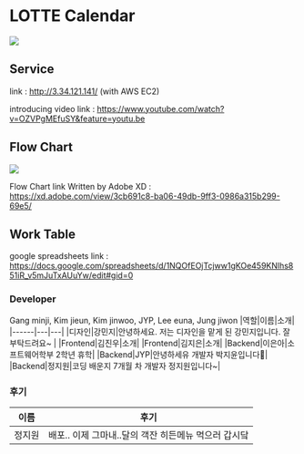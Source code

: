 # LOTTE Calendar

<img src="https://user-images.githubusercontent.com/63117632/95637964-24b03300-0ace-11eb-83c5-6e9a8311aff4.png">

## Service

link : http://3.34.121.141/ (with AWS EC2)

introducing video link : https://www.youtube.com/watch?v=OZVPgMEfuSY&feature=youtu.be

## Flow Chart

<img src="https://user-images.githubusercontent.com/63117632/95637803-9fc51980-0acd-11eb-936a-1bd932d51ba9.png">

Flow Chart link Written by Adobe XD : https://xd.adobe.com/view/3cb691c8-ba06-49db-9ff3-0986a315b299-69e5/

## Work Table

google spreadsheets link : https://docs.google.com/spreadsheets/d/1NQOfEOjTcjww1gKOe459KNlhs851iR_v5mJuTxAUuYw/edit#gid=0

### Developer

Gang minji, Kim jieun, Kim jinwoo, JYP, Lee euna, Jung jiwon
|역할|이름|소개|
|------|---|---|
|디자인|강민지|안녕하세요. 저는 디자인을 맡게 된 강민지입니다. 잘부탁드려요~ |
|Frontend|김진우|소개|
|Frontend|김지은|소개|
|Backend|이은아|소프트웨어학부 2학년 휴학|
|Backend|JYP|안녕하세유 개발자 박지윤입니다👻|
|Backend|정지원|코딩 배운지 7개월 차 개발자 정지원입니다~|

### 후기

|이름|후기|
|------|---|
|정지원|배포.. 이제 그마내..달의 객잔 히든메뉴 먹으러 갑시닼|
